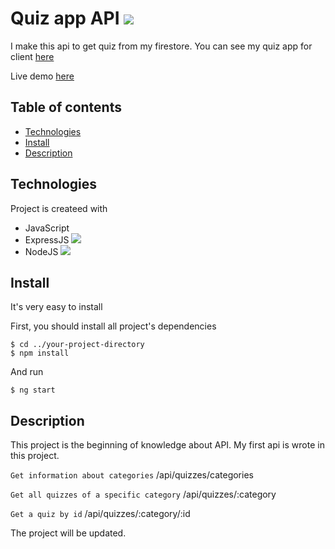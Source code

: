 # Quiz app API ![](https://img.shields.io/static/v1?label=Build&message=v1.0&color=green)

I make this api to get quiz from my firestore. You can see my quiz app for client [here](https://github.com/NguyenAnhTuan1912/quiz-app)

Live demo [here](https://angular-ivy-r3scwy.stackblitz.io)

## Table of contents
* [Technologies](#technologies)
* [Install](#install)
* [Description](#description)

## Technologies
Project is createed with
* JavaScript
* ExpressJS ![](https://img.shields.io/static/v1?label=Build&message=v4.18.1&color=red)
* NodeJS ![](https://img.shields.io/static/v1?label=Build&message=v16.15.0&color=red)

## Install
It's very easy to install

First, you should install all project's dependencies
```
$ cd ../your-project-directory
$ npm install
```

And run
```
$ ng start
```

## Description
This project is the beginning of knowledge about API. My first api is wrote in this project.

`Get information about categories` /api/quizzes/categories

`Get all quizzes of a specific category` /api/quizzes/:category

`Get a quiz by id` /api/quizzes/:category/:id

The project will be updated.
